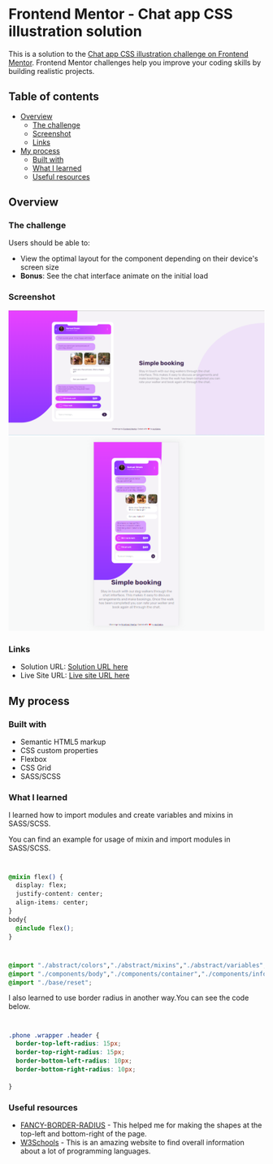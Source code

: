 # Frontend Mentor - Chat app CSS illustration solution

This is a solution to the [Chat app CSS illustration challenge on Frontend Mentor](https://www.frontendmentor.io/challenges/chat-app-css-illustration-O5auMkFqY). Frontend Mentor challenges help you improve your coding skills by building realistic projects. 

## Table of contents

- [Overview](#overview)
  - [The challenge](#the-challenge)
  - [Screenshot](#screenshot)
  - [Links](#links)
- [My process](#my-process)
  - [Built with](#built-with)
  - [What I learned](#what-i-learned)
  - [Useful resources](#useful-resources)




## Overview

### The challenge

Users should be able to:

- View the optimal layout for the component depending on their device's screen size
- **Bonus**: See the chat interface animate on the initial load

### Screenshot

![Desktop-view](./screenshots/desktop-view.png)
![Mobile-view](./screenshots/mobile-view.png)


### Links

- Solution URL: [Solution URL here](https://github.com/aLpSabre/Frontend-Mentor-Projects/tree/main/chat-app-css-illustration-master)
- Live Site URL: [Live site URL here](https://alpsabre.github.io/Frontend-Mentor-Projects/chat-app-css-illustration-master/)

## My process

### Built with

- Semantic HTML5 markup
- CSS custom properties
- Flexbox
- CSS Grid
- SASS/SCSS


### What I learned

I learned how to import modules and create variables and mixins in SASS/SCSS.

You can find an example for usage of mixin  and import modules in SASS/SCSS.
#
```css
@mixin flex() {
  display: flex;
  justify-content: center;
  align-items: center;
}
body{
  @include flex();
}
```
#
```css
@import "./abstract/colors","./abstract/mixins","./abstract/variables";
@import "./components/body","./components/container","./components/info","./components/phone";
@import "./base/reset";
```
I also learned to use border radius in another way.You can see the code below.

#
```css
.phone .wrapper .header {
  border-top-left-radius: 15px;
  border-top-right-radius: 15px;
  border-bottom-left-radius: 10px;
  border-bottom-right-radius: 10px;
  
}
```

### Useful resources

- [FANCY-BORDER-RADIUS](https://9elements.github.io/fancy-border-radius/) - This helped me for making the shapes at the top-left and bottom-right of the page.
- [W3Schools](https://www.w3schools.com/) - This is an amazing website to find overall information about a lot of programming languages.



